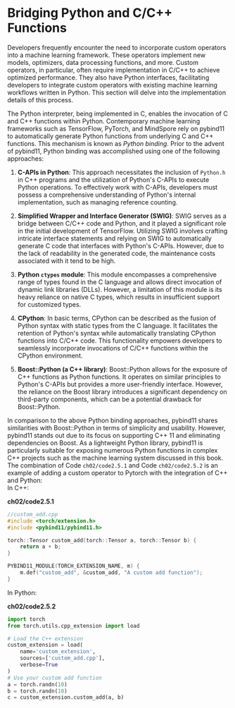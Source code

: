 # Bridging Python and C/C++ Functions

Developers frequently encounter the need to incorporate custom operators
into a machine learning framework. These operators implement new models,
optimizers, data processing functions, and more. Custom operators, in
particular, often require implementation in C/C++ to achieve optimized
performance. They also have Python interfaces, facilitating developers
to integrate custom operators with existing machine learning workflows
written in Python. This section will delve into the implementation
details of this process.

The Python interpreter, being implemented in C, enables the invocation
of C and C++ functions within Python. Contemporary machine learning
frameworks such as TensorFlow, PyTorch, and MindSpore rely on pybind11
to automatically generate Python functions from underlying C and C++
functions. This mechanism is known as *Python binding*. Prior to the
advent of pybind11, Python binding was accomplished using one of the
following approaches:

1.  **C-APIs in Python**: This approach necessitates the inclusion of
    `Python.h` in C++ programs and the utilization of Python's C-APIs to
    execute Python operations. To effectively work with C-APIs,
    developers must possess a comprehensive understanding of Python's
    internal implementation, such as managing reference counting.

2.  **Simplified Wrapper and Interface Generator (SWIG)**: SWIG serves
    as a bridge between C/C++ code and Python, and it played a
    significant role in the initial development of TensorFlow. Utilizing
    SWIG involves crafting intricate interface statements and relying on
    SWIG to automatically generate C code that interfaces with Python's
    C-APIs. However, due to the lack of readability in the generated
    code, the maintenance costs associated with it tend to be high.

3.  **Python `ctypes` module**: This module encompasses a comprehensive
    range of types found in the C language and allows direct invocation
    of dynamic link libraries (DLLs). However, a limitation of this
    module is its heavy reliance on native C types, which results in
    insufficient support for customized types.

4.  **CPython**: In basic terms, CPython can be described as the fusion
    of Python syntax with static types from the C language. It
    facilitates the retention of Python's syntax while automatically
    translating CPython functions into C/C++ code. This functionality
    empowers developers to seamlessly incorporate invocations of C/C++
    functions within the CPython environment.

5.  **Boost::Python (a C++ library)**: Boost::Python allows for the
    exposure of C++ functions as Python functions. It operates on
    similar principles to Python's C-APIs but provides a more
    user-friendly interface. However, the reliance on the Boost library
    introduces a significant dependency on third-party components, which
    can be a potential drawback for Boost::Python.

In comparison to the above Python binding approaches, pybind11 shares
similarities with Boost::Python in terms of simplicity and usability.
However, pybind11 stands out due to its focus on supporting C++ 11 and
eliminating dependencies on Boost. As a lightweight Python library,
pybind11 is particularly suitable for exposing numerous Python functions
in complex C++ projects such as the machine learning system discussed in
this book. The combination of Code
`ch02/code2.5.1` and Code
`ch02/code2.5.2` is an example of adding a custom operator to
Pytorch with the integration of C++ and Python:\
In C++:

**ch02/code2.5.1**
```cpp
//custom_add.cpp
#include <torch/extension.h>
#include <pybind11/pybind11.h>

torch::Tensor custom_add(torch::Tensor a, torch::Tensor b) {
    return a + b;
}

PYBIND11_MODULE(TORCH_EXTENSION_NAME, m) {
    m.def("custom_add", &custom_add, "A custom add function");
}
```

In Python:

**ch02/code2.5.2**
```python
import torch
from torch.utils.cpp_extension import load

# Load the C++ extension
custom_extension = load(
    name='custom_extension',
    sources=['custom_add.cpp'],
    verbose=True
)
# Use your custom add function
a = torch.randn(10)
b = torch.randn(10)
c = custom_extension.custom_add(a, b)
```
